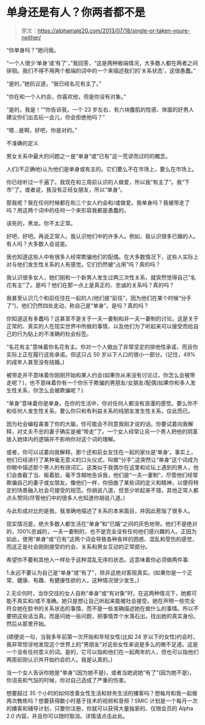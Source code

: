 # 单身还是有人？你两者都不是

> 原文：<https://alphamale20.com/2013/07/18/single-or-taken-youre-neither/>

“你单身吗？”她问我。

“一个人很少‘单身’或‘有了’，”我回答，“这是两种极端情况，大多数人都在两者之间徘徊。我们不得不用两个极端的词中的一个来描述我们的‘关系状态’，这很愚蠢。”

“是的，”她抗议道，“我已经名花有主了。”

“你在和一个人约会，你喜欢他，但是你没有对象。”

“是的，我是！”“你告诉我，一个 23 岁左右、有六块腹肌的性感、体面的好男人建议你们出去玩一会儿，你会拒绝他吗？”

“嗯...是啊，好吧，你是对的。”

不准确的定义

男女关系中最大的问题之一是“单身”或“已有”这一荒谬而过时的概念。

人们(不正确地)认为他们是单身或有主的。它们要么不在市场上，要么在市场上。

你已经听过一千遍了。我现在和三周前认识的人做爱，所以我“有主了”。我“下市”了。或者说，我没有正经女朋友，所以“单身”。

那我呢？我在任何时候都在和三个女人约会和/或做爱。我单身吗？我被带走了吗？用这两个词中的任何一个来形容我都是愚蠢的。

该死的，黑龙。你不太正常。

好吧，好吧。再说正常人。我认识他们中的许多人。例如，我认识很多已婚的人。有人吗？大多数人会说是。

我也知道这些人中有很多人经常欺骗他们的配偶。在大多数情况下，这些人实际上对与他们发生性关系的人有感觉。它们仍然被“占用”吗？真的吗？

我认识很多女人，她们刚和一个新男人发生过两三次性关系，就突然觉得自己“名花有主”了。是吗？他们在那一点上是真正的、忠诚的关系吗？真的吗？

我甚至认识几个和前任住在一起的人(他们是“前任”，因为他们在某个时候“分手了”)，他们仍然四处走动，称自己是“单身”。是吗？真的吗？

你知道这有多蠢吗？这甚至不是关于一夫一妻制和非一夫一妻制的讨论。这是关于正常的、真实的人在现实世界中所做的事情，以及他们为了听起来可以接受而给自己的行为贴上的不准确的社会标签。

“名花有主”意味着你名花有主。你对一个人做出了非常坚定的排他性承诺，而且你实际上正在履行这些承诺。但这只占 50 岁以下人口的很小一部分。(记住，49%的成年人甚至没有结婚。)

被带走并不意味着你刚刚开始和某人约会(如果你从来没有讨论过，你怎么会被带走呢？)，也不意味着你有一个你乐于欺骗的男朋友/女朋友/配偶(如果你和多人发生性关系，你怎么会被欺骗呢？).

“单身”意味着你是单身。在你的生活中，你对任何人都没有浪漫的感觉。要么你不和任何人发生性关系，要么你只和有利益关系的纯朋友发生性关系，仅此而已。

因为社会编程毒害了你的大脑，你可能会不同意我刚才说的话。你要试着向我解释，对丈夫不忠的妻子确实是被“带走”了。一个女人经常让另一个男人把他的阴茎放入她体内的逻辑并不影响你对这个词的理解。

或者，你可以试着向我解释，那个还和前女友住在一起的家伙是‘单身’。事实上，他们已经进行了某种毫无意义的口头仪式，叫做“分手”,这突然让“单身”这个词成为你眼中描述那个男人的有效词汇。这类似于我偶尔在这里和论坛上遇到的男人，他们会直截了当、板着脸，毫不含糊地告诉我，他们是“一夫一妻制”，尽管他们经常欺骗自己的妻子或女朋友。像他们一样，你扭曲了某些词的定义和精神，以便将特定的场景融入社会可接受的规范。你胡说八道，但至少听起来不错，其他正常人都点头赞同(尽管他们中的很多人也知道你胡说八道。)

与此形成对比的是我，我准确地描述了关系的本来面目，并因此惹恼了很多人。

现实情况是，绝大多数人都生活在“单身”和“已婚”之间的灰色地带。他们不是绝对的，100%忠诚的，一夫一妻制的，也不是完全没有任何他们感兴趣的人。正因为如此，使用“单身”或“已有”这两个词会导致各种各样的困惑、混乱和受伤的感觉，而这正是社会刚刚接受的约会、关系和男女互动的正常部分。

希望你不要和其他人一样处于这种混乱无序的状态。这意味着你必须做两件事:

1.永远不要认为自己是“单身”或“有了”，除非这绝对客观真实。(如果你是一个正常、健康、有趣、有健康性欲的人，这种情况很少发生。)

2.无论何时，当你交往的女人自称“单身”或“有对象”时，在这两种情况下，她都可能不真实和/或不准确。她只是想让自己听起来能被社会接受。她在声明一些完全符合她在脸书的关系状态的事情，而不是一些准确描述她在做什么的事情。所以不要把这些话当真。而是问她一些问题，把事情弄个水落石出。找出她的真实身份。然后从那里开始。

(顺便说一句，当我多年前第一次开始和年轻女性(比如 24 岁以下的女性)约会时，我非常惊讶地发现这个世界上的“男朋友”对这些女性来说是多么的微不足道。这是一个没有任何意义的词。是的，它可以指和他们在一起两年的人，但也可以指他们两周前刚认识并开始约会的人。我是认真的。)

当一个女人告诉你她是“单身”(因为她不是)，或者当她说她“有了”(因为她不是)，你沮丧和气馁的时候，你对自己造成了严重的伤害。

想要超过 35 个小时的如何改善女性生活和财务生活的播客吗？想每月和我一起做两次教练吗？想要获得数小时基于技术的视频和音频？SMIC 计划是一个每月一次的播客和辅导计划，只要你注册，你就可以获得大量独家的、仅限会员的 Alpha 2.0 内容，并且你可以随时取消。详情请点击此处。